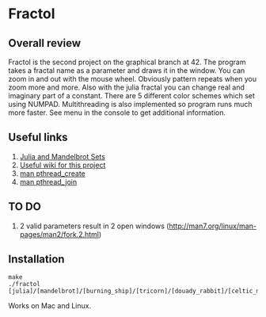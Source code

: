 # Fractol
## Overall review
Fractol is the second project on the graphical branch at 42. The program takes a fractal name as a parameter and draws it in the 
window.
You can zoom in and out with the mouse wheel. Obviously pattern repeats when you zoom more and more. Also with the julia 
fractal you can change real and imaginary part of a constant. There are 5 different color schemes which set using NUMPAD.
Multithreading is also implemented so program runs much more faster. 
See menu in the console to get additional information.
## Useful links
1. [Julia and Mandelbrot Sets](https://lodev.org/cgtutor/juliamandelbrot.html)
2. [Useful wiki for this project](https://github.com/VBrazhnik/Fract-ol/wiki)
3. [man pthread_create](http://man7.org/linux/man-pages/man3/pthread_create.3.html)
4. [man pthread_join](http://man7.org/linux/man-pages/man3/pthread_join.3.html)
## TO DO
1. 2 valid parameters result in 2 open windows (http://man7.org/linux/man-pages/man2/fork.2.html)
## Installation
```
make
./fractol [julia]/[mandelbrot]/[burning_ship]/[tricorn]/[douady_rabbit]/[celtic_mandelbrot]/[heart_mandelbrot]
```
Works on Mac and Linux.
